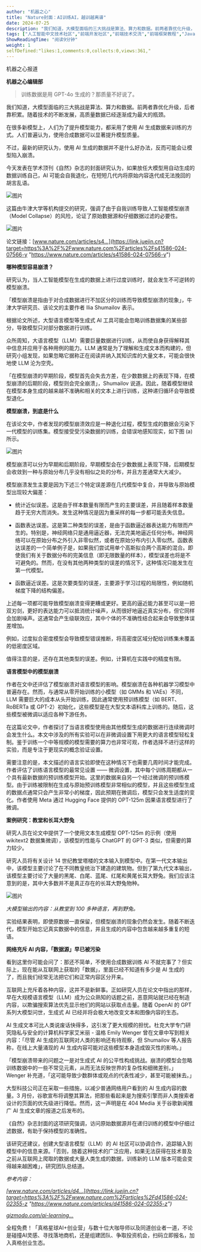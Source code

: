 ```yaml
---
author: "机器之心"
title: "Nature封面：AI训练AI，越训越离谱"
date: 2024-07-25
description: "我们知道，大模型面临的三大挑战是算法、算力和数据。前两者靠优化升级，后者靠积累。随着技术的不断发展，高质量数据已经逐渐成为最大的瓶颈。"
tags: ["人工智能中文技术社区","前端开发社区","前端技术交流","前端框架教程","JavaScript 学习资源","CSS 技巧与最佳实践","HTML5 最新动态","前端工程师职业发展","开源前端项目","前端技术趋势"]
ShowReadingTime: "阅读9分钟"
weight: 1
selfDefined:"likes:1,comments:0,collects:0,views:361,"
---
```

机器之心报道

**机器之心编辑部**

> 训练数据是用 GPT-4o 生成的？那质量不好说了。

我们知道，大模型面临的三大挑战是算法、算力和数据。前两者靠优化升级，后者靠积累。随着技术的不断发展，高质量数据已经逐渐成为最大的瓶颈。

在很多新模型上，人们为了提升模型能力，都采用了使用 AI 生成数据来训练的方式。人们普遍认为，使用合成数据可以显著提升模型质量。

不过，最新的研究认为，使用 AI 生成的数据并不是什么好办法，反而可能会让模型陷入崩溃。

今天发表在学术顶刊《自然》杂志的封面研究认为，如果放任大模型用自动生成的数据训练自己，AI 可能会自我退化，在短短几代内将原始内容迭代成无法挽回的胡言乱语。

![图片](/images/jueJin/5f5a09c8c700449.png)

这篇由牛津大学等机构提交的研究，强调了由于自我训练导致人工智能模型崩溃（Model Collapse）的风险，论证了原始数据源和仔细数据过滤的必要性。

![图片](/images/jueJin/d330ad9f99b6475.png)

论文链接：[www.nature.com/articles/s4…](https://link.juejin.cn?target=https%3A%2F%2Fwww.nature.com%2Farticles%2Fs41586-024-07566-y "https://www.nature.com/articles/s41586-024-07566-y")

**哪种模型容易崩溃？**

研究认为，当人工智能模型在生成的数据上进行过度训练时，就会发生不可逆转的模型崩溃。

「模型崩溃是指由于对合成数据进行不加区分的训练而导致模型崩溃的现象」，牛津大学研究员、该论文的主要作者 Ilia Shumailov 表示。

根据论文所述，大型语言模型等生成式 AI 工具可能会忽略训练数据集的某些部分，导致模型只对部分数据进行训练。

众所周知，大语言模型（LLM）需要巨量数据进行训练，从而使自身获得解释其中信息并应用于各种用例的能力。LLM 通常是为了理解和生成文本而构建的，但研究小组发现，如果忽略它据称正在阅读并纳入其知识库的大量文本，可能会很快地使 LLM 沦为空壳。

「在模型崩溃的早期阶段，模型首先会失去方差，在少数数据上的表现下降，在模型崩溃的后期阶段，模型则会完全崩溃」，Shumailov 说道。因此，随着模型继续在模型本身生成的越来越不准确和相关的文本上进行训练，这种递归循环会导致模型退化。

**模型崩溃，到底是什么**

在该论文中，作者发现的模型崩溃效应是一种退化过程，模型生成的数据会污染下一代模型的训练集。模型接受受污染数据的训练，会错误地感知现实，如下图 (a) 所示。

![图片](/images/jueJin/5ca891c2626a427.png)

模型崩溃可以分为早期和后期阶段，早期模型会在少数数据上表现下降，后期模型会收敛到一种与原始分布几乎没有相似之处的分布，并且方差通常大大减少。

模型崩溃发生主要是因为下述三个特定误差源在几代模型中复合，并导致与原始模型出现较大偏差：

*   统计近似误差。这是由于样本数量有限而产生的主要误差，并且随着样本数量趋于无穷大而消失。发生这种情况是因为重采样的每一步都可能丢失信息。
    
*   函数表达误差。这是第二种类型的误差，是由于函数逼近器表达能力有限而产生的。特别是，神经网络只是通用逼近器，无法完美地逼近任何分布。神经网络可以在原始分布之外引入非零似然，或者在原始分布内引入零似然。函数表达误差的一个简单例子是，如果我们尝试用单个高斯拟合两个高斯的混合。即使我们有关于数据分布的完美信息（即无限数量的样本），模型误差也将是不可避免的。然而，在没有其他两种类型的误差的情况下，这种情况只能发生在第一代模型。
    
*   函数逼近误差。这是次要类型的误差，主要源于学习过程的局限性，例如随机梯度下降的结构偏差。
    

上述每一项都可能导致模型崩溃变得更糟或更好。更高的逼近能力甚至可以是一把双刃剑，更好的表达能力可以抵消统计噪声，从而很好地逼近真实分布，但它同样会加剧噪声。这通常会产生级联效应，其中个体的不准确性结合起来会导致整体误差增加。

例如，过度拟合密度模型会导致模型错误推断，将高密度区域分配给训练集未覆盖的低密度区域。

值得注意的是，还存在其他类型的误差。例如，计算机在实践中的精度有限。

**语言模型中的模型崩溃**

作者在文中还评估了模型崩溃对语言模型的影响。模型崩溃在各种机器学习模型中普遍存在。然而，与通常从零开始训练的小模型（如 GMMs 和 VAEs）不同，LLM 需要巨大的成本从头开始训练，因此通常使用预训练模型（如 BERT、RoBERTa 或 GPT-2）初始化，这些模型是在大型文本语料库上训练的。随后，这些模型被微调以适应各种下游任务。

在这篇论文中，作者探讨了当语言模型使用由其他模型生成的数据进行连续微调时会发生什么。本文中涉及的所有实验可以在非微调设置下用更大的语言模型轻松复制。鉴于训练一个中等规模的模型需要的算力也非常可观，作者选择不进行这样的实验，而是专注于更现实的概念验证设置。

需要注意的是，本文描述的语言实验即使在这种情况下也需要几周时间才能完成。作者评估了训练语言模型的最常见设置 —— 微调设置，其中每个训练周期都从一个具有最新数据的预训练模型开始。这里的数据来自另一个经过微调的预训练模型。由于训练被限制在生成与原始预训练模型非常相似的模型，并且这些模型生成的数据点通常只会产生非常小的梯度，因此预期在微调后，模型只会发生适度的变化。作者使用 Meta 通过 Hugging Face 提供的 OPT-125m 因果语言模型进行了微调。

**案例研究：教堂和长耳大野兔**

研究人员在论文中提供了一个使用文本生成模型 OPT-125m 的示例（使用 wikitext2 数据集微调），该模型的性能与 ChatGPT 的 GPT-3 类似，但需要的算力较少。

研究人员将有关设计 14 世纪教堂塔楼的文本输入到模型中。在第一代文本输出中，该模型主要讨论了在不同教皇统治下建造的建筑物。但到了第九代文本输出，该模型主要讨论了大量的黑尾、白尾、蓝尾、红尾和黄尾长耳大野兔。我们应该注意到的是，其中大多数并不是真正存在的长耳大野兔物种。

![图片](/images/jueJin/23a2c2e8e01148c.png)

_大模型输出的内容：从教堂到 100 多种语言，再到野兔。_

实验结果表明，即使原数据一直保留，但模型崩溃的现象仍然会发生。随着不断迭代，模型开始忘记真实数据中的信息，并且生成的内容中包含越来越多重复的短语。

**网络充斥 AI 内容，「数据源」早已被污染**

看到这里你可能会问了：那还不简单，不使用合成数据训练 AI 不就完事了？但实际上，现在能从互联网上获取的「数据」，里面已经不知道有多少是 AI 生成的了，而且我们经常无法把它们和正常内容区分开来。

互联网上充斥着各种内容，这并不是新鲜事。正如研究人员在论文中指出的那样，早在大规模语言模型（LLM）成为公众熟知的话题之前，恶意网站就已经在制造内容，以欺骗搜索算法优先显示他们的网站以获取点击量。随着 OpenAI 的 GPT 系列大模型问世，生成式 AI 已经并将会极大地改变文本和图像内容的生态。

AI 生成文本可比人类说废话快得多，这引发了更大规模的担忧。杜克大学专门研究隐私与安全的计算机科学家艾米丽 - 温格 Emily Wenger 曾在文章中写到相关内容：「尽管 AI 生成的互联网对人类的影响还有待观察，但 Shumailov 等人报告称，在线上大量涌现的 AI 生成内容可能对这些模型本身造成毁灭性的影响。」

「模型崩溃带来的问题之一是对生成式 AI 的公平性构成挑战。崩溃的模型会忽略训练数据中的一些不常见元素，从而无法反映世界的复杂性和细微差别，」Wenger 补充道，「这可能导致少数群体或观点的代表性减少，甚至可能被抹去。」

大型科技公司正在采取一些措施，以减少普通网络用户看到的 AI 生成内容的数量。3 月份，谷歌宣布将调整其算法，把那些看起来是为搜索引擎而非人类搜索者设计的页面的优先级进行降低。然而，这一声明是在 404 Media 关于谷歌新闻推广 AI 生成文章的报道之后发布的。

《自然》杂志封面的这项研究强调，访问原始数据源并在递归训练的模型中仔细过滤数据，有助于保持模型的准确性。

该研究还建议，创建大型语言模型（LLM）的 AI 社区可以协调合作，追踪输入到模型中的信息来源。「否则，随着这种技术的广泛应用，如果无法获得在技术普及之前从互联网上爬取的数据或大量人类生成的数据，训练新的 LLM 版本可能会变得越来越困难」，研究团队总结道。

_参考内容：_

_[www.nature.com/articles/d4…](https://link.juejin.cn?target=https%3A%2F%2Fwww.nature.com%2Farticles%2Fd41586-024-02355-z "https://www.nature.com/articles/d41586-024-02355-z")_

_[gizmodo.com/ai-learning…](https://link.juejin.cn?target=https%3A%2F%2Fgizmodo.com%2Fai-learning-from-its-own-nonsense-might-just-self-destruct-experts-warn-2000478095 "https://gizmodo.com/ai-learning-from-its-own-nonsense-might-just-self-destruct-experts-warn-2000478095")_

全程免费！「真格星球AI+创业营」与数十位大咖导师以及同道创业者一道，不论是碰撞AI灵感、寻找落地商机，还是组建团队、争取投资机会，扫码立即报名，加入真格创业生态。